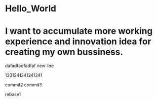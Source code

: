 # Hello_World
# I want to accumulate more working experience and innovation idea for creating my own bussiness.
dafadfadfadfaf
new line


1231241241241241


commit2
commit3


rebase1

